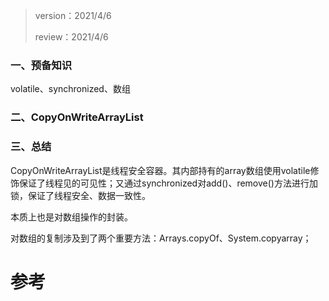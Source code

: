 > version：2021/4/6
>
> review：2021/4/6



### 一、预备知识

volatile、synchronized、数组

### 二、CopyOnWriteArrayList



### 三、总结

CopyOnWriteArrayList是线程安全容器。其内部持有的array数组使用volatile修饰保证了线程见的可见性；又通过synchronized对add()、remove()方法进行加锁，保证了线程安全、数据一致性。

本质上也是对数组操作的封装。

对数组的复制涉及到了两个重要方法：Arrays.copyOf、System.copyarray；



# 参考

